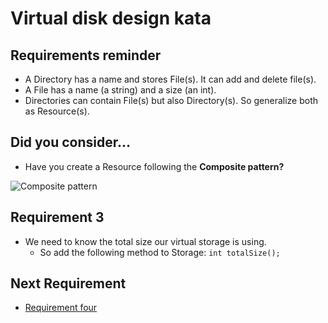 # Virtual disk design kata
## Requirements reminder
* A Directory has a name and stores File(s). It can add and delete file(s).
* A File has a name (a string) and a size (an int).
* Directories can contain File(s) but also Directory(s). So generalize both as Resource(s).

## Did you consider...
* Have you create a Resource following the **Composite pattern?**

![Composite pattern](https://github.com/liopic/virtual-disk-design-kata/raw/master/summary/CompositePattern.png)

## Requirement 3
* We need to know the total size our virtual storage is using.
    * So add the following method to Storage: ```int totalSize();```

## Next Requirement
* [Requirement four](../requirement-4/README.md)
